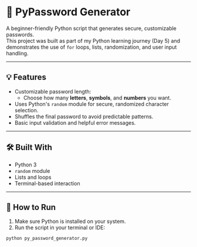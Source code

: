 # 🔐 PyPassword Generator

A beginner-friendly Python script that generates secure, customizable passwords.  
This project was built as part of my Python learning journey (Day 5) and demonstrates the use of `for` loops, lists, randomization, and user input handling.

---

## 💡 Features

- Customizable password length:
  - Choose how many **letters**, **symbols**, and **numbers** you want.
- Uses Python's `random` module for secure, randomized character selection.
- Shuffles the final password to avoid predictable patterns.
- Basic input validation and helpful error messages.

---

## 🛠️ Built With

- Python 3
- `random` module
- Lists and loops
- Terminal-based interaction

---

## 🧪 How to Run

1. Make sure Python is installed on your system.
2. Run the script in your terminal or IDE:

```bash
python py_password_generator.py
